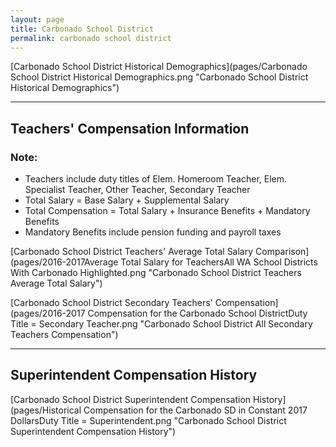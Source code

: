```yaml
---
layout: page
title: Carbonado School District
permalink: carbonado school district
---
```



[Carbonado School District Historical Demographics](pages/Carbonado School District Historical Demographics.png "Carbonado School District Historical Demographics")

___

## Teachers' Compensation Information
### Note:
- Teachers include duty titles of Elem. Homeroom Teacher, Elem. Specialist Teacher, Other Teacher, Secondary Teacher
- Total Salary = Base Salary + Supplemental Salary
- Total Compensation = Total Salary + Insurance Benefits + Mandatory Benefits
- Mandatory Benefits include pension funding and payroll taxes

[Carbonado School District Teachers' Average Total Salary Comparison](pages/2016-2017Average Total Salary for TeachersAll WA School Districts With Carbonado Highlighted.png "Carbonado School District Teachers Average Total Salary")

[Carbonado School District Secondary Teachers' Compensation](pages/2016-2017 Compensation for the Carbonado School DistrictDuty Title = Secondary Teacher.png "Carbonado School District All Secondary Teachers Compensation")


___

## Superintendent Compensation History

[Carbonado School District Superintendent Compensation History](pages/Historical Compensation for the Carbonado SD in Constant 2017 DollarsDuty Title = Superintendent.png "Carbonado School District Superintendent Compensation History")

